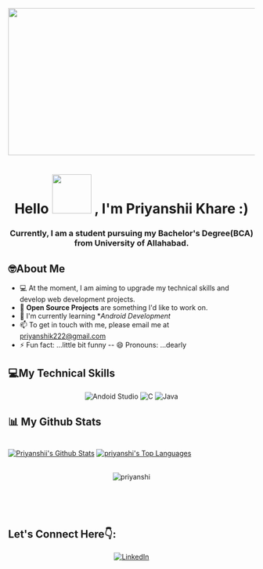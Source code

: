 <div align="center">
<img src="https://cdn.dribbble.com/users/1019864/screenshots/3079099/codeloop.gif" height="300px" width ="600px"/><br>
</div>


 <h1 align="center"> Hello <img src="https://media.giphy.com/media/3o7TKMt1VVNkHV2PaE/giphy.gif" width="80px"> , I'm Priyanshii Khare :)</h1>
 
<h3 align="center">Currently, I am a student pursuing my Bachelor's Degree(BCA) from University of Allahabad.</h3>


## 🤓About Me 
 
 
 - 💻 At the moment, I am aiming to upgrade my technical skills and develop web development projects.
 - 🙌 **Open Source Projects** are something I'd like to work on.
 - 🌱 I'm currently learning  **Android Development*
 - 📫 To get in touch with me, please email me at priyanshik222@gmail.com
 - ⚡ Fun fact: ...little bit funny
 -- 😄 Pronouns: ...dearly



## 💻My Technical Skills

<p align="center">

 <img alt="Andoid Studio" src="https://img.shields.io/badge/Andoid-Studio-green" />
 <img alt="C" src="https://img.shields.io/badge/c-%2300599C.svg?&style=for-the-badge&logo=c&logoColor=white" />
 
 <img alt="Java" src="https://img.shields.io/badge/java-%23ED8B00.svg?&style=for-the-badge&logo=java&logoColor=white" />
 
 </p>



## 📊 My Github Stats

  <br/>
    <a href="https://github.com/priyanshii11/github-readme-stats"><img alt="Priyanshii's Github Stats" src="https://github-readme-stats.vercel.app/api?username=priyanshii11&show_icons=true&count_private=true&theme=react&hide_border=true&bg_color=0D1117" /></a>
  <a href="https://github.com/priyanshii11/github-readme-stats"><img alt="priyanshi's Top Languages" src="https://github-readme-stats.vercel.app/api/top-langs/?username=priyanshii11&langs_count=8&count_private=true&layout=compact&theme=react&hide_border=true&bg_color=0D1117" /></a>
  <br/>
  
  
  <br/>
  <div align="center">
<p><img align="center" src="https://github-readme-streak-stats.herokuapp.com/?user=priyanshii11&theme=react" alt="priyanshi"/></p>
  </div>
<br/>


<br/>
<br/>



## Let's Connect Here👇:
<div align="center">
<a  href="https://www.linkedin.com/in/priyanshii-khare-984b95250" target="_blank"><img alt="LinkedIn" src="https://img.shields.io/badge/linkedin%20-%230077B5.svg?&style=for-the-badge&logo=linkedin&logoColor=white" /></a><br><br>

</div>
